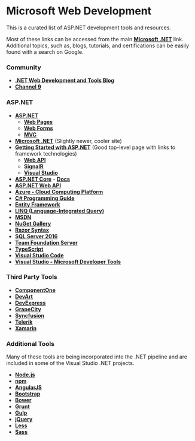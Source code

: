 # Microsoft Web Development

This is a curated list of ASP.NET development tools and resources.

Most of these links can be accessed from the main **<a href="https://www.microsoft.com/net" target="_blank">Microsoft .NET</a>** link. Additional topics, such as, blogs, tutorials, and certifications can be easily found with a search on Google.

### Community

- **<a href="https://blogs.msdn.microsoft.com/webdev/" target="_blank">.NET Web Development and Tools Blog</a>**
- **<a href="https://channel9.msdn.com/" target="_blank">Channel 9</a>**

### ASP.NET

- **<a href="http://www.asp.net/" target="_blank">ASP.NET</a>**
	- **<a href="http://www.asp.net/web-pages" target="_blank">Web Pages</a>**
	- **<a href="http://www.asp.net/web-forms" target="_blank">Web Forms</a>**
	- **<a href="http://www.asp.net/mvc" target="_blank">MVC</a>**
- **<a href="https://www.microsoft.com/net" target="_blank">Microsoft .NET</a>** (Slightly newer, cooler site)
- **<a href="http://www.asp.net/get-started/framework" target="_blank">Getting Started with ASP.NET</a>** (Good top-level page with links to framework technologies)
	- **<a href="http://www.asp.net/web-api" target="_blank">Web API</a>**
	- **<a href="http://www.asp.net/signalr" target="_blank">SignalR</a>**
	- **<a href="http://www.asp.net/visual-studio" target="_blank">Visual Studio</a>**
- **<a href="http://www.asp.net/core" target="_blank">ASP.NET Core</a>** - **<a href="https://docs.asp.net/en/latest/" target="_blank">Docs</a>**
- **<a href="http://www.asp.net/web-api" target="_blank">ASP.NET Web API</a>**
- **<a href="https://azure.microsoft.com/en-us/" target="_blank">Azure - Cloud Computing Platform</a>**
- **<a href="https://msdn.microsoft.com/en-us/library/67ef8sbd.aspx" target="_blank">C# Programming Guide</a>**
- **<a href="http://www.asp.net/entity-framework" target="_blank">Entity Framework</a>**
- **<a href="https://msdn.microsoft.com/en-us/library/bb397926.aspx" target="_blank">LINQ (Language-Integrated Query)</a>**
- **<a href="https://msdn.microsoft.com/en-us/dn308572.aspx" target="_blank">MSDN</a>**
- **<a href="https://www.nuget.org/" target="_blank">NuGet Gallery</a>**
- **<a href="http://www.asp.net/web-pages/overview/getting-started/introducing-razor-syntax-c" target="_blank">Razor Syntax</a>**
- **<a href="https://www.microsoft.com/en-us/cloud-platform/sql-server" target="_blank">SQL Server 2016</a>**
- **<a href="https://www.visualstudio.com/en-us/products/tfs-overview-vs.aspx" target="_blank">Team Foundation Server</a>**
- **<a href="https://www.typescriptlang.org/" target="_blank">TypeScript</a>**
- **<a href="https://www.visualstudio.com/en-us/products/code-vs.aspx" target="_blank">Visual Studio Code</a>**
- **<a href="https://www.visualstudio.com/en-us/visual-studio-homepage-vs.aspx" target="_blank">Visual Studio - Microsoft Developer Tools</a>**

### Third Party Tools

- **<a href="http://www.componentone.com/" target="_blank">ComponentOne</a>**
- **<a href="https://www.devart.com/" target="_blank">DevArt</a>**
- **<a href="https://www.devexpress.com/" target="_blank">DevExpress</a>**
- **<a href="http://tools.grapecity.com/" target="_blank">GrapeCity</a>**
- **<a href="https://www.syncfusion.com/" target="_blank">Syncfusion</a>**
- **<a href="http://www.telerik.com/" target="_blank">Telerik</a>**
- **<a href="https://www.xamarin.com/" target="_blank">Xamarin</a>**

### Additional Tools

Many of these tools are being incorporated into the .NET pipeline and are included in some of the Visual Studio .NET projects.

- **<a href="https://nodejs.org/en/" target="_blank">Node.js</a>**
- **<a href="https://www.npmjs.com/" target="_blank">npm</a>**
- **<a href="https://angularjs.org/" target="_blank">AngularJS</a>**
- **<a href="http://getbootstrap.com/" target="_blank">Bootstrap</a>**
- **<a href="https://bower.io/" target="_blank">Bower</a>**
- **<a href="http://gruntjs.com/" target="_blank">Grunt</a>**
- **<a href="http://gulpjs.com/" target="_blank">Gulp</a>**
- **<a href="https://jquery.com/" target="_blank">jQuery</a>**
- **<a href="http://lesscss.org/" target="_blank">Less</a>**
- **<a href="http://sass-lang.com/" target="_blank">Sass</a>**
